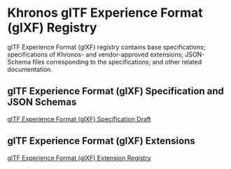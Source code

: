 <!--
Copyright 2022 The Khronos Group Inc.
SPDX-License-Identifier: CC-BY-4.0
-->

# Khronos glTF Experience Format (glXF) Registry

glTF Experience Format (glXF) registry contains base specifications; specifications of Khronos- and vendor-approved extensions; JSON-Schema files corresponding to the specifications; and other related documentation.

## glTF Experience Format (glXF) Specification and JSON Schemas

[glTF Experience Format (glXF) Specification Draft](2.0/README.md)

## glTF Experience Format (glXF) Extensions

[glTF Experience Format (glXF) Extension Registry](../extensions/README.md)
